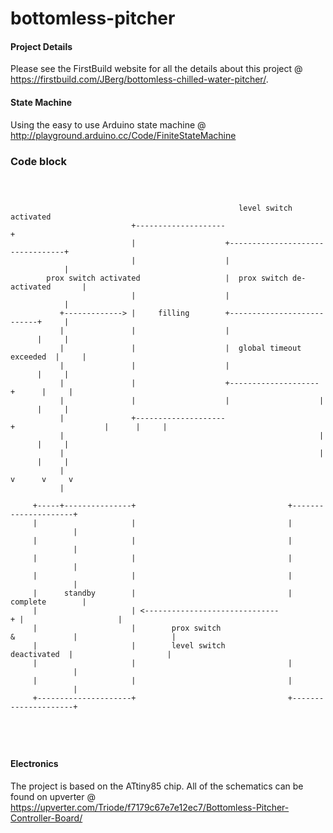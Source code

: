 bottomless-pitcher
==================

#### Project Details
Please see the FirstBuild website for all the details about this project @ https://firstbuild.com/JBerg/bottomless-chilled-water-pitcher/. 


#### State Machine
Using the easy to use Arduino state machine @ http://playground.arduino.cc/Code/FiniteStateMachine


### Code block

<code>

                                                   level switch activated                  
                           +--------------------+                                          
                           |                    +---------------------------------+        
                           |                    |                                 |        
        prox switch activated                   |  prox switch de-activated       |        
                           |                    |                                 |        
           +-------------> |     filling        +---------------------------+     |        
           |               |                    |                           |     |        
           |               |                    |  global timeout exceeded  |     |        
           |               |                    |                           |     |        
           |               |                    +--------------------+      |     |        
           |               |                    |                    |      |     |        
           |               +--------------------+                    |      |     |        
           |                                                         |      |     |        
           |                                                         |      |     |        
           |                                                         v      v     v        
           |                                                                               
     +-----+---------------+                                  +---------------------+      
     |                     |                                  |                     |      
     |                     |                                  |                     |      
     |                     |                                  |                     |      
     |                     |                                  |                     |      
     |      standby        |                                  |     complete        |      
     |                     | <------------------------------+ |                     |      
     |                     |        prox switch &             |                     |      
     |                     |        level switch deactivated  |                     |      
     |                     |                                  |                     |      
     |                     |                                  |                     |      
     +---------------------+                                  +---------------------+      
                                                                                           
                                                                                           
</code>

#### Electronics
The project is based on the ATtiny85 chip. All of the schematics can be found on upverter @ https://upverter.com/Triode/f7179c67e7e12ec7/Bottomless-Pitcher-Controller-Board/




